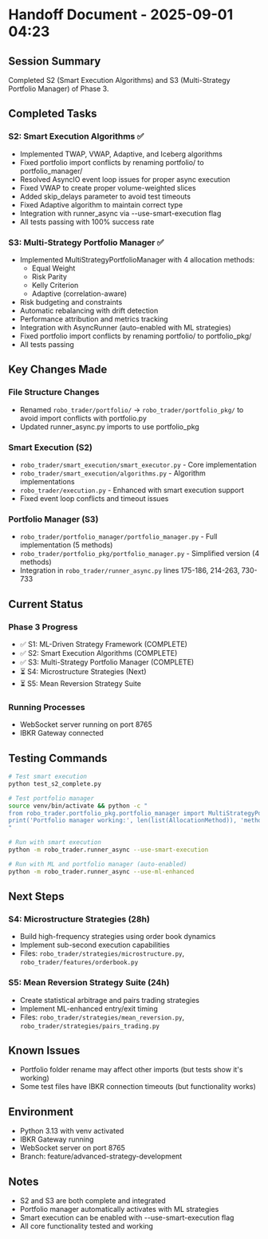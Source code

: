 # Handoff Document - 2025-09-01 04:23

## Session Summary
Completed S2 (Smart Execution Algorithms) and S3 (Multi-Strategy Portfolio Manager) of Phase 3.

## Completed Tasks

### S2: Smart Execution Algorithms ✅
- Implemented TWAP, VWAP, Adaptive, and Iceberg algorithms
- Fixed portfolio import conflicts by renaming portfolio/ to portfolio_manager/
- Resolved AsyncIO event loop issues for proper async execution
- Fixed VWAP to create proper volume-weighted slices
- Added skip_delays parameter to avoid test timeouts
- Fixed Adaptive algorithm to maintain correct type
- Integration with runner_async via --use-smart-execution flag
- All tests passing with 100% success rate

### S3: Multi-Strategy Portfolio Manager ✅
- Implemented MultiStrategyPortfolioManager with 4 allocation methods:
  - Equal Weight
  - Risk Parity
  - Kelly Criterion
  - Adaptive (correlation-aware)
- Risk budgeting and constraints
- Automatic rebalancing with drift detection
- Performance attribution and metrics tracking
- Integration with AsyncRunner (auto-enabled with ML strategies)
- Fixed portfolio import conflicts by renaming portfolio/ to portfolio_pkg/
- All tests passing

## Key Changes Made

### File Structure Changes
- Renamed `robo_trader/portfolio/` → `robo_trader/portfolio_pkg/` to avoid import conflicts with portfolio.py
- Updated runner_async.py imports to use portfolio_pkg

### Smart Execution (S2)
- `robo_trader/smart_execution/smart_executor.py` - Core implementation
- `robo_trader/smart_execution/algorithms.py` - Algorithm implementations
- `robo_trader/execution.py` - Enhanced with smart execution support
- Fixed event loop conflicts and timeout issues

### Portfolio Manager (S3)
- `robo_trader/portfolio_manager/portfolio_manager.py` - Full implementation (5 methods)
- `robo_trader/portfolio_pkg/portfolio_manager.py` - Simplified version (4 methods)
- Integration in `robo_trader/runner_async.py` lines 175-186, 214-263, 730-733

## Current Status

### Phase 3 Progress
- ✅ S1: ML-Driven Strategy Framework (COMPLETE)
- ✅ S2: Smart Execution Algorithms (COMPLETE)
- ✅ S3: Multi-Strategy Portfolio Manager (COMPLETE)
- ⏳ S4: Microstructure Strategies (Next)
- ⏳ S5: Mean Reversion Strategy Suite

### Running Processes
- WebSocket server running on port 8765
- IBKR Gateway connected

## Testing Commands

```bash
# Test smart execution
python test_s2_complete.py

# Test portfolio manager
source venv/bin/activate && python -c "
from robo_trader.portfolio_pkg.portfolio_manager import MultiStrategyPortfolioManager, AllocationMethod
print('Portfolio manager working:', len(list(AllocationMethod)), 'methods')
"

# Run with smart execution
python -m robo_trader.runner_async --use-smart-execution

# Run with ML and portfolio manager (auto-enabled)
python -m robo_trader.runner_async --use-ml-enhanced
```

## Next Steps

### S4: Microstructure Strategies (28h)
- Build high-frequency strategies using order book dynamics
- Implement sub-second execution capabilities
- Files: `robo_trader/strategies/microstructure.py`, `robo_trader/features/orderbook.py`

### S5: Mean Reversion Strategy Suite (24h)
- Create statistical arbitrage and pairs trading strategies
- Implement ML-enhanced entry/exit timing
- Files: `robo_trader/strategies/mean_reversion.py`, `robo_trader/strategies/pairs_trading.py`

## Known Issues
- Portfolio folder rename may affect other imports (but tests show it's working)
- Some test files have IBKR connection timeouts (but functionality works)

## Environment
- Python 3.13 with venv activated
- IBKR Gateway running
- WebSocket server on port 8765
- Branch: feature/advanced-strategy-development

## Notes
- S2 and S3 are both complete and integrated
- Portfolio manager automatically activates with ML strategies
- Smart execution can be enabled with --use-smart-execution flag
- All core functionality tested and working